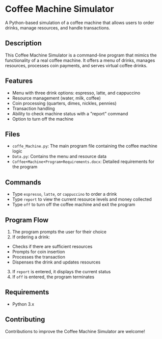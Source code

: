 # Coffee Machine Simulator

A Python-based simulation of a coffee machine that allows users to order drinks, manage resources, and handle transactions.

## Description

This Coffee Machine Simulator is a command-line program that mimics the functionality of a real coffee machine. It offers a menu of drinks, manages resources, processes coin payments, and serves virtual coffee drinks.

## Features

- Menu with three drink options: espresso, latte, and cappuccino
- Resource management (water, milk, coffee)
- Coin processing (quarters, dimes, nickles, pennies)
- Transaction handling
- Ability to check machine status with a "report" command
- Option to turn off the machine

## Files

- `coffe_Machine.py`: The main program file containing the coffee machine logic
- `Data.py`: Contains the menu and resource data
- `Coffee+Machine+Program+Requirements.docx`: Detailed requirements for the program

## Commands

- Type `espresso`, `latte`, or `cappuccino` to order a drink
- Type `report` to view the current resource levels and money collected
- Type `off` to turn off the coffee machine and exit the program

## Program Flow

1. The program prompts the user for their choice
2. If ordering a drink:
- Checks if there are sufficient resources
- Prompts for coin insertion
- Processes the transaction
- Dispenses the drink and updates resources
3. If `report` is entered, it displays the current status
4. If `off` is entered, the program terminates

## Requirements

- Python 3.x

## Contributing

Contributions to improve the Coffee Machine Simulator are welcome!
